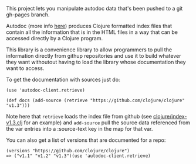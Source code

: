 This project lets you manipulate autodoc data that's been pushed to a git gh-pages branch.

Autodoc (more info [here](http:/tomfaulhaber.github.com/autodoc)) produces Clojure formatted index files that contain all the information that is in the HTML files in a way that can be accessed directly by a Clojure program.

This library is a convenience library to allow programmers to pull the information directly from githup repositories and use it to build whatever they want withoutout having to load the library whose documentation they want to access.

To get the documentation with sources just do:

    (use 'autodoc-client.retrieve)

    (def docs (add-source (retrieve "https://github.com/clojure/clojure" "v1.3")))

Note here that `retrieve` loads the index file from github (see [clojure/index-v1.3.clj](https://github.com/clojure/clojure/blob/gh-pages/index-v1.3.clj) for an example) and `add-source` pull the source data referenced from the var entries into a :source-text key in the map for that var.

You can also get a list of versions that are documented for a repo:

    (versions "https://github.com/clojure/clojure")
    => ("v1.1" "v1.2" "v1.3")(use 'autodoc-client.retrieve)